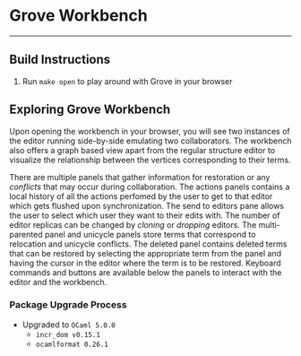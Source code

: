 # Grove Workbench

---

## Build Instructions

1. Run `make open` to play around with Grove in your browser

## Exploring Grove Workbench

Upon opening the workbench in your browser, you will see two instances of the editor running side-by-side emulating two collaborators. The workbench also offers a graph based view apart from the regular structure editor to visualize the relationship between the vertices corresponding to their terms.

There are multiple panels that gather information for restoration or any *conflicts* that may occur during collaboration. The actions panels contains a local history of all the actions perfomed by the user to get to that editor which gets flushed upon synchronization. The send to editors pane allows the user to select which user they want to their edits with. The number of editor replicas can be changed by *cloning* or *dropping* editors. The multi-parented panel and unicycle panels store terms that correspond to relocation and unicycle conflicts. The deleted panel contains deleted terms that can be restored by selecting the appropriate term from the panel and having the cursor in the editor where the term is to be restored. Keyboard commands and buttons are available below the panels to interact with the editor and the workbench. 

### Package Upgrade Process

- Upgraded to `OCaml 5.0.0`
  - `incr_dom v0.15.1`
  - `ocamlformat 0.26.1`
